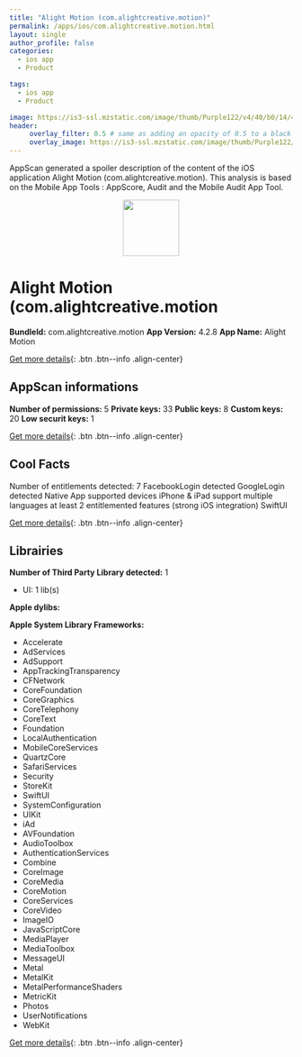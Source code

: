 ```yaml
---
title: "Alight Motion (com.alightcreative.motion)"
permalink: /apps/ios/com.alightcreative.motion.html
layout: single
author_profile: false
categories: 
  - ios app 
  - Product 

tags: 
  - ios app 
  - Product 

image: https://is3-ssl.mzstatic.com/image/thumb/Purple122/v4/40/b0/14/40b01438-377f-d469-d584-2c7e1b32ccee/AppIcon-0-0-1x_U007emarketing-0-4-0-0-0-85-220-0.png/512x512bb.jpg
header: 
     overlay_filter: 0.5 # same as adding an opacity of 0.5 to a black background
     overlay_image: https://is3-ssl.mzstatic.com/image/thumb/Purple122/v4/40/b0/14/40b01438-377f-d469-d584-2c7e1b32ccee/AppIcon-0-0-1x_U007emarketing-0-4-0-0-0-85-220-0.png/512x512bb.jpg
---
```

AppScan generated a spoiler description of the content of the iOS application Alight Motion (com.alightcreative.motion). This analysis is based on the Mobile App Tools : AppScore, Audit and the Mobile Audit App Tool.

  
  
<div style="text-align: center;"><img src="https://is3-ssl.mzstatic.com/image/thumb/Purple122/v4/40/b0/14/40b01438-377f-d469-d584-2c7e1b32ccee/AppIcon-0-0-1x_U007emarketing-0-4-0-0-0-85-220-0.png/512x512bb.jpg" width="100" height="100"></div>  
  
# Alight Motion (com.alightcreative.motion

**BundleId:** com.alightcreative.motion
**App Version:** 4.2.8
**App Name:** Alight Motion


[Get more details](/pricing.html){: .btn .btn--info .align-center}  
  
## AppScan informations 

**Number of permissions:** 5
**Private keys:** 33
**Public keys:** 8
**Custom keys:** 20
**Low securit keys:** 1
  
[Get more details](/pricing.html){: .btn .btn--info .align-center}

## Cool Facts

Number of entitlements detected: 7
FacebookLogin detected
GoogleLogin detected
Native App
supported devices iPhone & iPad
support multiple languages
at least 2 entitlemented features (strong iOS integration)
SwiftUI
  
[Get more details](/pricing.html){: .btn .btn--info .align-center}

## Librairies 
**Number of Third Party Library detected:** 1
- UI: 1 lib(s)

**Apple dylibs:**


**Apple System Library Frameworks:**
- Accelerate
- AdServices
- AdSupport
- AppTrackingTransparency
- CFNetwork
- CoreFoundation
- CoreGraphics
- CoreTelephony
- CoreText
- Foundation
- LocalAuthentication
- MobileCoreServices
- QuartzCore
- SafariServices
- Security
- StoreKit
- SwiftUI
- SystemConfiguration
- UIKit
- iAd
- AVFoundation
- AudioToolbox
- AuthenticationServices
- Combine
- CoreImage
- CoreMedia
- CoreMotion
- CoreServices
- CoreVideo
- ImageIO
- JavaScriptCore
- MediaPlayer
- MediaToolbox
- MessageUI
- Metal
- MetalKit
- MetalPerformanceShaders
- MetricKit
- Photos
- UserNotifications
- WebKit


  
[Get more details](/pricing.html){: .btn .btn--info .align-center}

